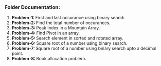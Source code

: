 <h3>Folder Documentation: </h3>
<ol>
    <li><b>Problem-1: </b>First and last occurance using binary search</li>
    <li><b>Problem-2: </b>Find the total number of occurances.</li>
    <li><b>Problem-3: </b>Peak Index in a Mountain Array.</li>
    <li><b>Problem-4: </b>Find Pivot in an array.</li>
    <li><b>Problem-5: </b>Search element in sorted and rotated array.</li>
    <li><b>Problem-6: </b>Square root of a number using binary search.</li>
    <li><b>Problem-7: </b>Square root of a number using binary search upto a decimal point.</li>
    <li><b>Problem-8: </b>Book allocation problem.</li>
</ol>
